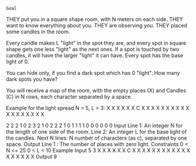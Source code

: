 	Goal
THEY put you in a square shape room, with N meters on each side.
THEY want to know everything about you.
THEY are observing you.
THEY placed some candles in the room.

Every candle makes L "light" in the spot they are, and every spot in square shape gets one less "light" as the next ones. If a spot is touched by two candles, it will have the larger "light" it can have. Every spot has the base light of 0.

You can hide only, if you find a dark spot which has 0 "light".
How many dark spots you have?

You will receive a map of the room, with the empty places (X) and Candles (C) in N rows, each character separated by a space.

Example for the light spread N = 5, L = 3:
X X X X X
X C X X X
X X X X X
X X X X X
X X X X X

2 2 2 1 0
2 3 2 1 0
2 2 2 1 0
1 1 1 1 0
0 0 0 0 0
Input
Line 1: An integer N for the length of one side of the room.
Line 2: An integer L for the base light of the candles.
Next N lines: N number of characters (as c), separated by one space.
Output
Line 1 : The number of places with zero light.
Constraints
0 < N <= 25
0 < L < 10
Example
Input
5
3
X X X X X
X C X X X
X X X X X
X X X X X
X X X X X
Output
9